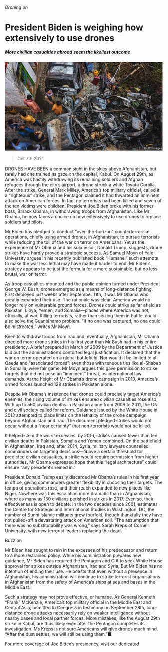 ###### Droning on

# President Biden is weighing how extensively to use drones 

##### More civilian casualties abroad seem the likeliest outcome 

![image](images/20211009_USP004_0.jpg) 

> Oct 7th 2021 

DRONES HAVE BEEN a common sight in the skies above Afghanistan, but rarely had one trained its gaze on the capital, Kabul. On August 29th, as America was hastily withdrawing its remaining soldiers and Afghan refugees through the city’s airport, a drone struck a white Toyota Corolla. After the strike, General Mark Milley, America’s top military official, called it a “righteous” strike, and the Pentagon claimed it had thwarted an imminent attack on American forces. In fact no terrorists had been killed and seven of the ten victims were children. President Joe Biden broke with his former boss, Barack Obama, in withdrawing troops from Afghanistan. Like Mr Obama, he now faces a choice on how extensively to use drones to replace soldiers and pilots.

Mr Biden has pledged to conduct “over-the-horizon” counterterrorism operations, chiefly using armed drones, in Afghanistan, to pursue terrorists while reducing the toll of the war on terror on Americans. Yet as the experience of Mr Obama and his successor, Donald Trump, suggests, drone strikes have hardly proved a strategic success. As Samuel Moyn of Yale University argues in his recently published book “Humane,” such attempts to make the war less lethal may have made it harder to end. Mr Biden’s strategy appears to be just the formula for a more sustainable, but no less brutal, war on terror.


As troop casualties mounted and the public opinion turned under President George W. Bush, drones emerged as a means of long-distance fighting. First deployed just weeks after September 11th, it was Mr Obama who greatly expanded their use. The rationale was clear. America would no longer rely on vulnerable ground forces. Drones could strike as far afield as Pakistan, Libya, Yemen, and Somalia—places where America was not, officially, at war. Killing terrorists, rather than seizing them in battle, could also solve the Guantánamo problem. “If no one was captured, no one could be mistreated,” writes Mr Moyn.

Keen to withdraw troops from Iraq and, eventually, Afghanistan, Mr Obama directed more drone strikes in his first year than Mr Bush had in his entire presidency. A brief prepared in March of 2009 by the Department of Justice laid out the administration’s contorted legal justification. It declared that the war on terror operated on a global battlefield. Nor would it be limited to al-Qaeda and “associated forces”: even those with tenuous ties like al-Shabab in Somalia, were fair game. Mr Moyn argues this gave permission to strike targets that did not pose an “imminent” threat, as international law demands. At the height of Mr Obama’s drone campaign in 2010, America’s armed forces launched 128 strikes in Pakistan alone.

Despite Mr Obama’s insistence that drones could precisely target America’s enemies, the rising volume of strikes ensured civilian casualties rose also. With up to 560 civilian deaths in Pakistan alone from 2009 to 2011, the UN and civil society called for reform. Guidance issued by the White House in 2013 attempted to place limits on the lethality of the drone campaign beyond Afghanistan and Iraq. The document pledged strikes would not occur without a “near certainty” that non-terrorists would not be killed.

It helped stem the worst excesses: by 2016, strikes caused fewer than ten civilian deaths in Pakistan, Somalia and Yemen combined. On the battlefield in Afghanistan, Iraq and, after 2014, Syria, military lawyers counselled commanders on targeting decisions—above a certain threshold for predicted civilian casualties, a strike would require permission from higher authorities. Mr Obama expressed hope that this “legal architecture” could ensure “any president’s reined in.”

President Donald Trump easily discarded Mr Obama’s rules in his first year in office, giving commanders greater flexibility in choosing their targets. The tempo of operations rose, and their reach expanded to new places like Niger. Nowhere was this escalation more dramatic than in Afghanistan, where as many as 130 civilians perished in strikes in 2017. Even so, their effectiveness is open to debate. In the two decades since 2001, estimates the Centre for Strategic and International Studies in Washington, DC, the number of Sunni Islamic militants grew fourfold, though thankfully they have not pulled-off a devastating attack on American soil. “The assumption that there was no substitutability was wrong,” says Sarah Kreps of Cornell University, with new terrorist leaders replacing the dead.

Buzz on

Mr Biden has sought to rein in the excesses of his predecessor and return to a more restrained policy. While his administration prepares new guidance, Mr Biden has required the Pentagon and CIA to seek White House approval for strikes outside Afghanistan, Iraq and Syria. But Mr Biden has no intention of ending their use. He boasts that even without a presence in Afghanistan, his administration will continue to strike terrorist organisations in Afghanistan from the safety of America’s ships at sea and bases in the Middle East.

Such a strategy may not prove effective, or humane. As General Kenneth “Frank” McKenzie, America’s top military official in the Middle East and Central Asia, admitted to Congress in testimony on September 28th, long-distance drone attacks necessarily rely on weaker intelligence without nearby bases and local partner forces. More mistakes, like the August 29th strike in Kabul, are thus likely even after the Pentagon completes its investigation. Ms Kreps is not sure Americans will give drones much mind. “After the dust settles, we will still be using them.”■

For more coverage of Joe Biden’s presidency, visit our dedicated 

